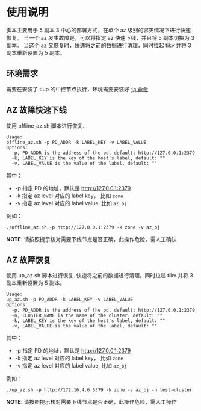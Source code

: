 # 使用说明

脚本主要用于 5 副本 3 中心的部署方式，在单个 az 级别的容灾情况下进行快速恢复。
当一个 az 发生故障是，可以将指定 az 快速下线，并且将 5 副本切换为 3 副本。
当这个 az 又恢复时，快速将之前的数据进行清理，同时拉起 tikv 并将 3 副本重新设置为 5 副本。

## 环境需求

需要在安装了 tiup 的中控节点执行，环境需要安装好 [`jq` 命令](https://stedolan.github.io/jq/download/)
## AZ 故障快速下线

使用 offline_az.sh 脚本进行恢复.

```
Usage:
offline_az.sh -p PD_ADDR -k LABEL_KEY -v LABEL_VALUE
Options:
  -p, PD_ADDR is the address of the pd. default: http://127.0.0.1:2379
  -k, LABEL_KEY is the key of the host's label, default: ""
  -v, LABEL_VALUE is the value of the label, default: ""
```
其中：
  - -p 指定 PD 的地址，默认是 http://127.0.0.1:2379
  - -k 指定 az level 对应的 label key， 比如 `zone`
  - -v 指定 az level 对应的 label value, 比如 `az_bj`

例如：
```
./offline_az.sh -p http://127.0.0.1:2379 -k zone -v az_bj
```

**NOTE**: 请按照提示核对需要下线节点是否正确，此操作危险，需人工确认


## AZ 故障恢复

使用 up_az.sh 脚本进行恢复. 快速将之前的数据进行清理，同时拉起 tikv 并将 3 副本重新设置为 5 副本。

```
Usage:
up_az.sh -p PD_ADDR -k LABEL_KEY -v LABEL_VALUE
Options:
  -p, PD_ADDR is the address of the pd. default: http://127.0.0.1:2379
  -n, CLUSTER_NAME is the name of the cluster. default: ""
  -k, LABEL_KEY is the key of the host's label, default: ""
  -v, LABEL_VALUE is the value of the label, default: ""
```
其中：
  - -p 指定 PD 的地址，默认是 http://127.0.0.1:2379
  - -k 指定 az level 对应的 label key， 比如 `zone`
  - -v 指定 az level 对应的 label value, 比如 `az_bj`

例如：
```
./up_az.sh -p http://172.16.4.6:5379 -k zone -v az_bj -n test-cluster
```

**NOTE**: 请按照提示核对需要下线节点是否正确，此操作危险，需人工操作

